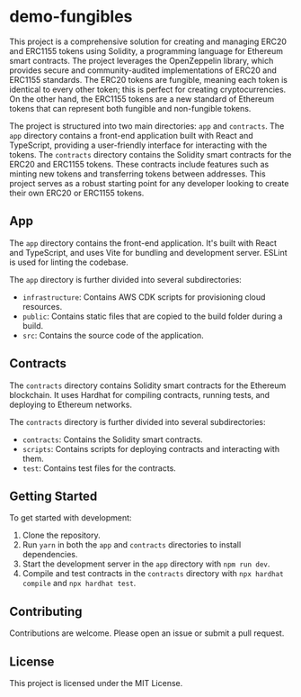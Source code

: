 # demo-fungibles

This project is a comprehensive solution for creating and managing ERC20 and ERC1155 tokens using Solidity, a programming language for Ethereum smart contracts. The project leverages the OpenZeppelin library, which provides secure and community-audited implementations of ERC20 and ERC1155 standards. The ERC20 tokens are fungible, meaning each token is identical to every other token; this is perfect for creating cryptocurrencies. On the other hand, the ERC1155 tokens are a new standard of Ethereum tokens that can represent both fungible and non-fungible tokens.

The project is structured into two main directories: `app` and `contracts`. The `app` directory contains a front-end application built with React and TypeScript, providing a user-friendly interface for interacting with the tokens. The `contracts` directory contains the Solidity smart contracts for the ERC20 and ERC1155 tokens. These contracts include features such as minting new tokens and transferring tokens between addresses. This project serves as a robust starting point for any developer looking to create their own ERC20 or ERC1155 tokens.

## App

The `app` directory contains the front-end application. It's built with React and TypeScript, and uses Vite for bundling and development server. ESLint is used for linting the codebase.

The `app` directory is further divided into several subdirectories:

- `infrastructure`: Contains AWS CDK scripts for provisioning cloud resources.
- `public`: Contains static files that are copied to the build folder during a build.
- `src`: Contains the source code of the application.

## Contracts

The `contracts` directory contains Solidity smart contracts for the Ethereum blockchain. It uses Hardhat for compiling contracts, running tests, and deploying to Ethereum networks.

The `contracts` directory is further divided into several subdirectories:

- `contracts`: Contains the Solidity smart contracts.
- `scripts`: Contains scripts for deploying contracts and interacting with them.
- `test`: Contains test files for the contracts.

## Getting Started

To get started with development:

1. Clone the repository.
2. Run `yarn` in both the `app` and `contracts` directories to install dependencies.
3. Start the development server in the `app` directory with `npm run dev`.
4. Compile and test contracts in the `contracts` directory with `npx hardhat compile` and `npx hardhat test`.

## Contributing

Contributions are welcome. Please open an issue or submit a pull request.

## License

This project is licensed under the MIT License.
